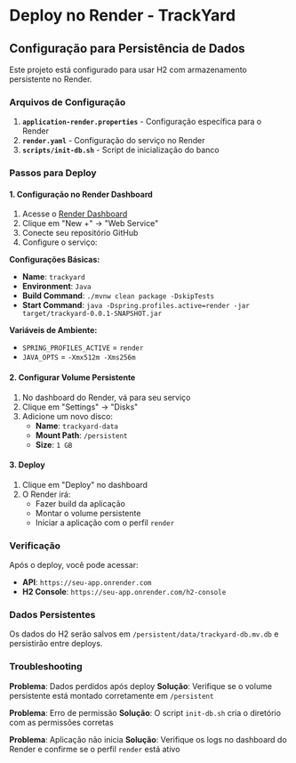 # Deploy no Render - TrackYard

## Configuração para Persistência de Dados

Este projeto está configurado para usar H2 com armazenamento persistente no Render.

### Arquivos de Configuração

1. **`application-render.properties`** - Configuração específica para o Render
2. **`render.yaml`** - Configuração do serviço no Render
3. **`scripts/init-db.sh`** - Script de inicialização do banco

### Passos para Deploy

#### 1. Configuração no Render Dashboard

1. Acesse o [Render Dashboard](https://dashboard.render.com)
2. Clique em "New +" → "Web Service"
3. Conecte seu repositório GitHub
4. Configure o serviço:

**Configurações Básicas:**
- **Name**: `trackyard`
- **Environment**: `Java`
- **Build Command**: `./mvnw clean package -DskipTests`
- **Start Command**: `java -Dspring.profiles.active=render -jar target/trackyard-0.0.1-SNAPSHOT.jar`

**Variáveis de Ambiente:**
- `SPRING_PROFILES_ACTIVE` = `render`
- `JAVA_OPTS` = `-Xmx512m -Xms256m`

#### 2. Configurar Volume Persistente

1. No dashboard do Render, vá para seu serviço
2. Clique em "Settings" → "Disks"
3. Adicione um novo disco:
   - **Name**: `trackyard-data`
   - **Mount Path**: `/persistent`
   - **Size**: `1 GB`

#### 3. Deploy

1. Clique em "Deploy" no dashboard
2. O Render irá:
   - Fazer build da aplicação
   - Montar o volume persistente
   - Iniciar a aplicação com o perfil `render`

### Verificação

Após o deploy, você pode acessar:
- **API**: `https://seu-app.onrender.com`
- **H2 Console**: `https://seu-app.onrender.com/h2-console`

### Dados Persistentes

Os dados do H2 serão salvos em `/persistent/data/trackyard-db.mv.db` e persistirão entre deploys.

### Troubleshooting

**Problema**: Dados perdidos após deploy
**Solução**: Verifique se o volume persistente está montado corretamente em `/persistent`

**Problema**: Erro de permissão
**Solução**: O script `init-db.sh` cria o diretório com as permissões corretas

**Problema**: Aplicação não inicia
**Solução**: Verifique os logs no dashboard do Render e confirme se o perfil `render` está ativo
